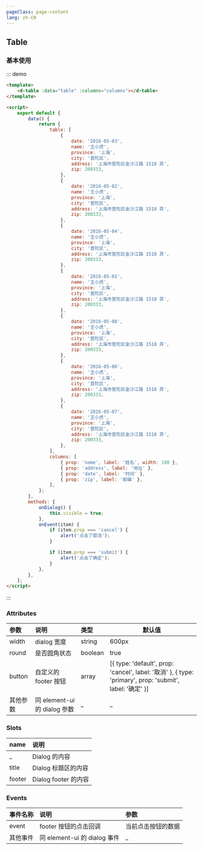 ```yaml
---
pageClass: page-content
lang: zh-CN
---
```


## Table

### 基本使用

::: demo

```html
<template>
	<d-table :data="table" :columns="columns"></d-table>
</template>

<script>
	export default {
		data() {
			return {
				table: [
					{
						date: '2016-05-03',
						name: '王小虎',
						province: '上海',
						city: '普陀区',
						address: '上海市普陀区金沙江路 1518 弄',
						zip: 200333,
					},
					{
						date: '2016-05-02',
						name: '王小虎',
						province: '上海',
						city: '普陀区',
						address: '上海市普陀区金沙江路 1518 弄',
						zip: 200333,
					},
					{
						date: '2016-05-04',
						name: '王小虎',
						province: '上海',
						city: '普陀区',
						address: '上海市普陀区金沙江路 1518 弄',
						zip: 200333,
					},
					{
						date: '2016-05-01',
						name: '王小虎',
						province: '上海',
						city: '普陀区',
						address: '上海市普陀区金沙江路 1518 弄',
						zip: 200333,
					},
					{
						date: '2016-05-08',
						name: '王小虎',
						province: '上海',
						city: '普陀区',
						address: '上海市普陀区金沙江路 1518 弄',
						zip: 200333,
					},
					{
						date: '2016-05-06',
						name: '王小虎',
						province: '上海',
						city: '普陀区',
						address: '上海市普陀区金沙江路 1518 弄',
						zip: 200333,
					},
					{
						date: '2016-05-07',
						name: '王小虎',
						province: '上海',
						city: '普陀区',
						address: '上海市普陀区金沙江路 1518 弄',
						zip: 200333,
					},
				],
				columns: [
					{ prop: 'name', label: '姓名', width: 100 },
					{ prop: 'address', label: '地址' },
					{ prop: 'date', label: '时间' },
					{ prop: 'zip', label: '邮编' },
				],
			};
		},
		methods: {
			onDialog() {
				this.visible = true;
			},
			onEvent(item) {
				if (item.prop === 'cancel') {
					alert('点击了取消');
				}

				if (item.prop === 'submit') {
					alert('点击了确定');
				}
			},
		},
	};
</script>
```

:::

### Attributes

| 参数     | 说明                         | 类型    | 默认值                                                                                                   |
| :------- | :--------------------------- | :------ | -------------------------------------------------------------------------------------------------------- |
| width    | dialog 宽度                  | string  | 600px                                                                                                    |
| round    | 是否圆角状态                 | boolean | true                                                                                                     |
| button   | 自定义的 footer 按钮         | array   | [{ type: 'default', prop: 'cancel', label: '取消' }, { type: 'primary', prop: 'submit', label: '确定' }] |
| 其他参数 | 同 element-ui 的 dialog 参数 | \_      | \_                                                                                                       |

### Slots

| name   | 说明                 |
| :----- | :------------------- |
| \_     | Dialog 的内容        |
| title  | Dialog 标题区的内容  |
| footer | Dialog footer 的内容 |

### Events

| 事件名称 | 说明                         | 参数               |
| :------- | :--------------------------- | :----------------- |
| event    | footer 按钮的点击回调        | 当前点击按钮的数据 |
| 其他事件 | 同 element-ui 的 dialog 事件 | \_                 |
